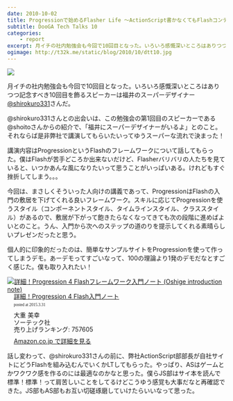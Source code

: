 ```yaml
---
date: 2010-10-02
title: Progressionで始めるFlasher Life ～ActionScript書かなくてもFlashコンテンツ作れますよ～
subtitle: DooGA Tech Talks 10
categories: 
    - report
excerpt: 月イチの社内勉強会も今回で10回目となった。いろいろ感慨深いところはありつつ記念すべき10回目を飾るスピーカーは福井のスーパーデザイナー @shirokuro331さんだ。
ogimage: http://t32k.me/static/blog/2010/10/dtt10.jpg
---
```


![](http://t32k.me/static/blog/2010/10/dtt10.jpg)

月イチの社内勉強会も今回で10回目となった。いろいろ感慨深いところはありつつ記念すべき10回目を飾るスピーカーは福井のスーパーデザイナー [@shirokuro331](https://twitter.com/shirokuro331)さんだ。

@shirokuro331さんとの出会いは、この勉強会の第1回目のスピーカーである@shoitoさんからの紹介で、「福井にスーパーデザイナーがいるよ」とのこと。それならば是非弊社で講演してもらいたいってゆうスーパーな流れで決まった！

講演内容はProgressionというFlashのフレームワークについて話してもらった。僕はFlashが苦手どころか出来ないだけど、Flasherバリバリの人たちを見ていると、いつかあんな風になりたいって思うことがいっぱいある。けれどもすぐ挫折してしまう。。。

今回は、まさしくそういった人向けの講義であって、ProgressionはFlashの入門の敷居を下げてくれる良いフレームワーク。スキルに応じてProgressionを使うスタイル（コンポーネントスタイル、タイムラインスタイル、クラススタイル）があるので、敷居が下がって飽きたらなくなってきても次の段階に進めばよいとのこと。うん、入門から次へのステップの道のりを提示してくれる素晴らしいプレゼンだったと思う。

個人的に印象的だったのは、簡単なサンプルサイトをProgressionを使って作ってしまうデモ。あーデモってすごいなって、100の理論より1発のデモだなとすごく感じた。僕も取り入れたい！

<div class="azlink-box"><div class="azlink-image" style="float:left"><a href="http://www.amazon.co.jp/exec/obidos/ASIN/4881667432/warikiru-22/" name="azlinklink" target="_blank"><img src="https://images-na.ssl-images-amazon.com/images/I/51rNL-eQ8xL._SL160_.jpg" alt="詳細！Progression 4 Flashフレームワーク入門ノート (Oshige introduction note)" style="border:none" /></a></div><div class="azlink-info" style="float:left;margin-left:15px;line-height:120%"><div class="azlink-name" style="margin-bottom:10px;line-height:120%"><a href="http://www.amazon.co.jp/exec/obidos/ASIN/4881667432/warikiru-22/" name="azlinklink" target="_blank">詳細！Progression 4 Flash入門ノート</a><div class="azlink-powered-date" style="font-size:7pt;margin-top:5px;font-family:verdana;line-height:120%">posted at 2015.3.31</div></div><div class="azlink-detail">大重 美幸<br />ソーテック社<br />売り上げランキング: 757605<br /></div><div class="azlink-review" style="margin-top:10px;margin-bottom:10px"></div><div class="azlink-link" style="margin-top:5px"><a href="http://www.amazon.co.jp/exec/obidos/ASIN/4881667432/warikiru-22/" target="_blank">Amazon.co.jp で詳細を見る</a></div></div><div class="azlink-footer" style="clear:left"></div></div>

話し変わって、@shirokuro331さんの前に、弊社ActionScript部部長が自社サイトにどうFlashを組み込むんでいくかLTしてもらった。やっぱり、ASはゲームとかワクワク感を作るのには最適なのかなと思った。僕らJS部はサイ本を読んで標準！標準！って肩苦しいことをしてるけどこうゆう感覚も大事だなと再確認できた。JS部もAS部もお互い切磋琢磨していけたらいいなって思った。

